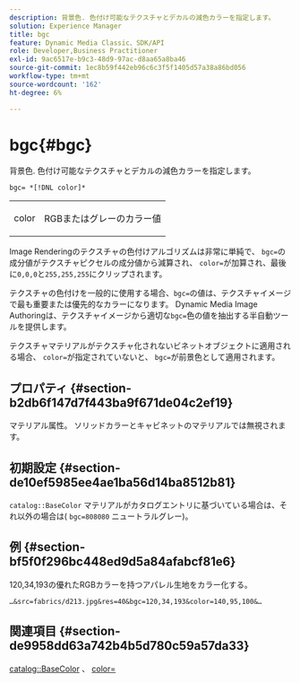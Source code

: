 ```yaml
---
description: 背景色. 色付け可能なテクスチャとデカルの減色カラーを指定します。
solution: Experience Manager
title: bgc
feature: Dynamic Media Classic、SDK/API
role: Developer,Business Practitioner
exl-id: 9ac6517e-b9c3-48d9-97ac-d8aa65a8ba46
source-git-commit: 1ec8b59f442eb96c6c3f5f1405d57a38a86bd056
workflow-type: tm+mt
source-wordcount: '162'
ht-degree: 6%

---
```


# bgc{#bgc}

背景色. 色付け可能なテクスチャとデカルの減色カラーを指定します。

`bgc= *[!DNL color]*`

<table id="simpletable_131302355CAB4900A7B45FED903A1AAD" class="- topic/simpletable "> 
 <tr class="- topic/strow strow"> 
  <td class="- topic/stentry stentry"> <p><span class="+ topic/keyword sw-d/varname varname"> color</span> </p> </td> 
  <td class="- topic/stentry stentry"> <p>RGBまたはグレーのカラー値 </p></td> 
 </tr> 
</table>

Image Renderingのテクスチャの色付けアルゴリズムは非常に単純で、 `bgc=`の成分値がテクスチャピクセルの成分値から減算され、 `color=`が加算され、最後に`0,0,0`と`255,255,255`にクリップされます。

テクスチャの色付けを一般的に使用する場合、`bgc=`の値は、テクスチャイメージで最も重要または優先的なカラーになります。 Dynamic Media Image Authoringは、テクスチャイメージから適切な`bgc=`色の値を抽出する半自動ツールを提供します。

テクスチャマテリアルがテクスチャ化されないビネットオブジェクトに適用される場合、 `color=`が指定されていないと、 `bgc=`が前景色として適用されます。

## プロパティ {#section-b2db6f147d7f443ba9f671de04c2ef19}

マテリアル属性。 ソリッドカラーとキャビネットのマテリアルでは無視されます。

## 初期設定 {#section-de10ef5985ee4ae1ba56d14ba8512b81}

`catalog::BaseColor` マテリアルがカタログエントリに基づいている場合は、それ以外の場合は( `bgc=808080` ニュートラルグレー)。

## 例 {#section-bf5f0f296bc448ed9d5a84afabcf81e6}

120,34,193の優れたRGBカラーを持つアパレル生地をカラー化する。

`…&src=fabrics/d213.jpg&res=40&bgc=120,34,193&color=140,95,100&…`

## 関連項目 {#section-de9958dd63a742b4b5d780c59a57da33}

[catalog::BaseColor](../../../../../ir-api/material-cat/image-rendering-api-ref/c-ir-material-catalog/c-ir-material-data-reference/r-ir-basecolor.md#reference-5f02371b1d8e444ab12d2614d9792de8) 、 [color=](../../../../../ir-api/http-protocol/image-rendering-api-ref/c-ir-http-protocol-ref/c-ir-http-protocol-command-reference/r-ir-http-color.md#reference-ea3cba9edfe94dbab86d8f123a9ed0aa)
